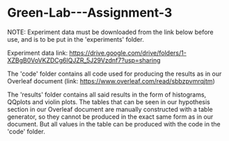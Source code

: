 # Green-Lab---Assignment-3

NOTE: Experiment data must be downloaded from the link below before use, and is to be put in the 'experiments' folder.

Experiment data link: https://drive.google.com/drive/folders/1-XZBgB0VoVKZDCg6lQJZR_5J29Vzdnf7?usp=sharing



The 'code' folder contains all code used for producing the results as in our Overleaf document (link: https://www.overleaf.com/read/sbbzpvmrqjtm)

The 'results' folder contains all said results in the form of histograms, QQplots and violin plots. The tables that can be seen in our 
hypothesis section in our Overleaf document are manually constructed with a table generator, so they cannot be produced in the exact 
same form as in our document. But all values in the table can be produced with the code in the 'code' folder.

